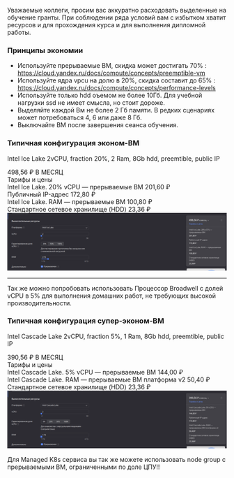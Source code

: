 Уважаемые коллеги, просим вас аккуратно расходовать выделенные на обучение гранты. При соблюдении ряда условий вам с избытком хватит ресурсов и для прохождения курса и для выполнения дипломной работы.

### Принципы экономии

- Используйте прерываемые ВМ,  скидка может достигать 70% : https://cloud.yandex.ru/docs/compute/concepts/preemptible-vm
- Используйте ядра vpcu на долю в 20%, скидка составит до 65% : https://cloud.yandex.ru/docs/compute/concepts/performance-levels
- Используйте только hdd оъемом не более 10Гб. Для учебной нагрузки ssd не имеет смысла, но стоит дороже.
- Выделяйте каждой Вм не более 2 Гб памяти. В редких сценариях может потребоваться 4, 6 или даже 8 Гб.
- Выключайте ВМ после завершения сеанса обучения.

### Типичная конфигурация эконом-ВМ
Intel Ice Lake 2vCPU, fraction 20%, 2 Ram, 8Gb hdd, preemtible, public IP

498,56 ₽ В МЕСЯЦ  
Тарифы и цены  
Intel Ice Lake. 20% vCPU — прерываемые ВМ 201,60 ₽  
Публичный IP-адрес 172,80 ₽  
Intel Ice Lake. RAM — прерываемые ВМ 100,80 ₽  
Стандартное сетевое хранилище (HDD) 23,36 ₽ 
<img src="/econom-vm.png" alt="Alt text" title="Optional title">  

-------
Так же можно попробовать использовать Процессор Broadwell с долей vCPU в 5% для выполнения домашних работ, не требующих высокой производительности. 

### Типичная конфигурация супер-эконом-ВМ
Intel Cascade Lake 2vCPU, fraction 5%, 1 Ram, 8Gb hdd, preemtible, public IP

390,56 ₽ В МЕСЯЦ  
Тарифы и цены  
Intel Cascade Lake. 5% vCPU — прерываемые ВМ 144,00 ₽  
Intel Cascade Lake. RAM — прерываемые ВМ платформа v2 50,40 ₽  
Стандартное сетевое хранилище (HDD) 23,36 ₽  
<img src="/super-econom-vm.png" alt="Alt text" title="Супер экономичная ВМ">  

Для Managed K8s сервиса вы так же можете использовать node group с прерываемыми ВМ, ограниченными по доле ЦПУ!!
